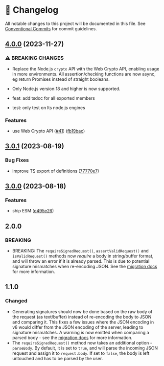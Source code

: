 <!-- markdownlint-disable --><!-- textlint-disable -->

# 📓 Changelog

All notable changes to this project will be documented in this file. See
[Conventional Commits](https://conventionalcommits.org) for commit guidelines.

## [4.0.0](https://github.com/sanity-io/webhook-toolkit/compare/v3.0.1...v4.0.0) (2023-11-27)

### ⚠ BREAKING CHANGES

- Replace the Node.js `crypto` API with the Web Crypto API,
  enabling usage in more environments. All assertion/checking functions are
  now async, eg return Promises instead of straight booleans.
- Only Node.js version 18 and higher is now supported.

- feat: add tsdoc for all exported members

- test: only test on lts node.js engines

### Features

- use Web Crypto API ([#41](https://github.com/sanity-io/webhook-toolkit/issues/41)) ([fb19bac](https://github.com/sanity-io/webhook-toolkit/commit/fb19bac5dc4a55ffdf3dd91eda4327605eb59f3a))

## [3.0.1](https://github.com/sanity-io/webhook-toolkit/compare/v3.0.0...v3.0.1) (2023-08-19)

### Bug Fixes

- improve TS export of definitions ([77770e7](https://github.com/sanity-io/webhook-toolkit/commit/77770e744f307296cdfdc126b02ecfb7f9d355f1))

## [3.0.0](https://github.com/sanity-io/webhook-toolkit/compare/v2.0.0...v3.0.0) (2023-08-18)

### Features

- ship ESM ([e495e26](https://github.com/sanity-io/webhook-toolkit/commit/e495e26921f0c74aa94a858e3946449eba245a1e))

## 2.0.0

### BREAKING

- BREAKING: The `requireSignedRequest()`, `assertValidRequest()` and `isValidRequest()` methods now _require_ a body in string/buffer format, and will throw an error if it is already parsed. This is due to potential signature mismatches when re-encoding JSON. See the [migration docs](https://github.com/sanity-io/webhook-toolkit#from-parsed-to-unparsed-body) for more information.

## 1.1.0

### Changed

- Generating signatures should now be done based on the raw body of the request (as text/buffer) instead of re-encoding the body to JSON and comparing it. This fixes a few issues where the JSON encoding in v8 would differ from the JSON encoding of the server, leading to signature mismatches. A warning is now emitted when comparing a parsed body - see the [migration docs](https://github.com/sanity-io/webhook-toolkit#from-parsed-to-unparsed-body) for more information.
- The `requireSignedRequest()` method now takes an additional option - `parseBody`. By default, it is set to `true`, and will parse the incoming JSON request and assign it to `request.body`. If set to `false`, the body is left untouched and has to be parsed by the user.
